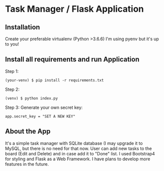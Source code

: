 Task Manager / Flask Application
===========

Installation
------------

Create your preferable virtualenv (Python >3.6.6)
I'm using pyenv but it's up to you!


Install all requirements and run Application
--------------------

Step 1:

    (your-venv) $ pip install -r requirements.txt

Step 2:

    (venv) $ python index.py
    
Step 3:
  Generate your own secret key:
  
    app.secret_key = "SET A NEW KEY"
    
    
    
About the App
--------------------

It's a simple task manager with SQLite database (I may upgrade it to MySQL, but there is no need for that now. User can add new tasks to the board (Edit and Delete) and in case add it to "Done" list. I used Bootstrap4 for styling and Flask as a Web Framework. I have plans to develop more features in the future.

